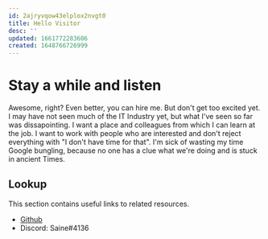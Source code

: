 ```yaml
---
id: 2ajryvqow43elplox2nvgt0
title: Hello Visitor
desc: ''
updated: 1661772283606
created: 1648766726999
---
```

# Stay a while and listen

Awesome, right? Even better, you can hire me. But don't get too excited yet.
I may have not seen much of the IT Industry yet, but what I've seen so far was dissapointing.
I want a place and colleagues from which I can learn at the job.
I want to work with people who are interested and don't reject everything with "I don't have time for that".
I'm sick of wasting my time Google bungling, because no one has a clue what we're doing and is stuck in ancient Times.



## Lookup

This section contains useful links to related resources.

- [Github](https://github.com/Mettcon)
- Discord: Saine#4136


